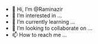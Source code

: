 - 👋 Hi, I’m @Raminazir
- 👀 I’m interested in ...
- 🌱 I’m currently learning ...
- 💞️ I’m looking to collaborate on ...
- 📫 How to reach me ...

<!---
Raminazir/Raminazir is a ✨ special ✨ repository because its `README.md` (this file) appears on your GitHub profile.
You can click the Preview link to take a look at your changes.
--->
